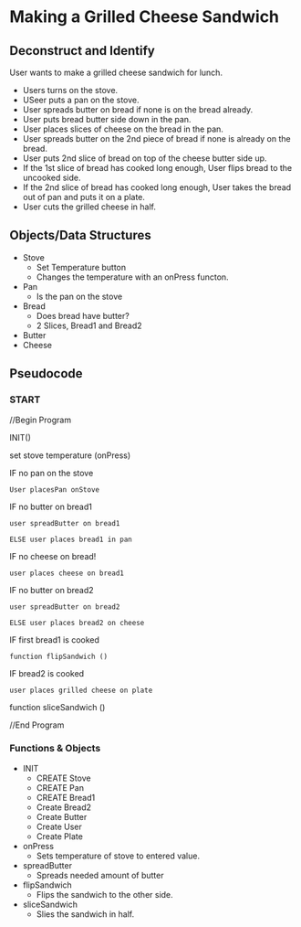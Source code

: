 # **Making a Grilled Cheese Sandwich**

## **Deconstruct and Identify**

User wants to make a grilled cheese sandwich for lunch.

- Users turns on the stove.
- USeer puts a pan on the stove.
- User spreads butter on bread if none is on the bread already.
- User puts bread butter side down in the pan.
- User places slices of cheese on the bread in the pan.
- User spreads butter on the 2nd piece of bread if none is already on the bread.
- User puts 2nd slice of bread on top of the cheese butter side up.
- If the 1st slice of bread has cooked long enough, User flips bread to the uncooked side.
- If the 2nd slice of bread has cooked long enough, User takes the bread out of pan and puts it on a plate.
- User cuts the grilled cheese in half.

## **Objects/Data Structures**

- Stove
    - Set Temperature button
    - Changes the temperature with an onPress functon.
- Pan
    - Is the pan on the stove
- Bread
    - Does bread have butter?
    - 2 Slices, Bread1 and Bread2
- Butter
- Cheese


## **Pseudocode**

### START

//Begin Program

INIT()

set stove temperature (onPress)

IF no pan on the stove
    
    User placesPan onStove

IF no butter on bread1

    user spreadButter on bread1

    ELSE user places bread1 in pan

IF no cheese on bread!

    user places cheese on bread1

IF no butter on bread2

    user spreadButter on bread2

    ELSE user places bread2 on cheese

IF first bread1 is cooked

    function flipSandwich ()

IF bread2 is cooked

    user places grilled cheese on plate

function sliceSandwich ()

//End Program

### **Functions & Objects**

- INIT
    - CREATE Stove
    - CREATE Pan
    - CREATE Bread1
    - Create Bread2
    - Create Butter
    - Create User
    - Create Plate
- onPress
    - Sets temperature of stove to entered value.
- spreadButter
    - Spreads needed amount of butter
- flipSandwich
    - Flips the sandwich to the other side.
- sliceSandwich
    - Slies the sandwich in half.
